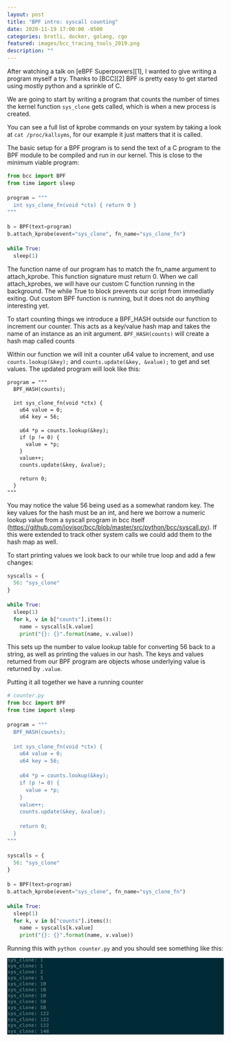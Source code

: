 ```yaml
---
layout: post
title: "BPF intro: syscall counting"
date: 2020-11-19 17:00:00 -0500
categories: brotli, docker, golang, cgo
featured: images/bcc_tracing_tools_2019.png
description: ""
---
```


After watching a talk on [eBPF Superpowers][1], I wanted to give writing a program myself a try. Thanks to [BCC][2] BPF is pretty easy to get started using mostly python and a sprinkle of C.

We are going to start by writing a program that counts the number of times the kernel function `sys_clone` gets called, which is when a new process is created.

You can see a full list of kprobe commands on your system by taking a look at `cat /proc/kallsyms`, for our example it just matters that it is called.

The basic setup for a BPF program is to send the text of a C program to the BPF module to be compiled and run in our kernel. This is close to the minimum viable program:

```python
from bcc import BPF
from time import sleep

program = """
  int sys_clone_fn(void *ctx) { return 0 }
"""

b = BPF(text=program)
b.attach_kprobe(event="sys_clone", fn_name="sys_clone_fn")

while True:
  sleep(1)
```

The function name of our program has to match the fn_name argument to attach_kprobe. This function signature must return 0. When we call attach_kprobes, we will have our custom C function running in the background. The while True to block prevents our script from immediatly exiting. Out custom BPF function is running, but it does not do anything interesting yet.

To start counting things we introduce a BPF_HASH outside our function to increment our counter. This acts as a key/value hash map and takes the name of an instance as an init argument. `BPF_HASH(counts)` will create a hash map called counts

Within our function we will init a counter u64 value to increment, and use `counts.lookup(&key);` and `counts.update(&key, &value);` to get and set values. The updated program will look like this:

```
program = """
  BPF_HASH(counts);

  int sys_clone_fn(void *ctx) {
    u64 value = 0;
    u64 key = 56;

    u64 *p = counts.lookup(&key);
    if (p != 0) {
      value = *p;
    }
    value++;
    counts.update(&key, &value);

    return 0;
  }
"""
```

You may notice the value 56 being used as a somewhat random key. The key values for the hash must be an int, and here we borrow a numeric lookup value from a syscall program in bcc itself (https://github.com/iovisor/bcc/blob/master/src/python/bcc/syscall.py). If this were extended to track other system calls we could add them to the hash map as well.

To start printing values we look back to our while true loop and add a few changes:

```python
syscalls = {
  56: "sys_clone"
}

while True:
  sleep(1)
  for k, v in b["counts"].items():
    name = syscalls[k.value]
    print("{}: {}".format(name, v.value))
```

This sets up the number to value lookup table for converting 56 back to a string, as well as printing the values in our hash. The keys and values returned from our BPF program are objects whose underlying value is returned by `.value`.

Putting it all together we have a running counter

```python
# counter.py
from bcc import BPF
from time import sleep

program = """
  BPF_HASH(counts);

  int sys_clone_fn(void *ctx) {
    u64 value = 0;
    u64 key = 56;

    u64 *p = counts.lookup(&key);
    if (p != 0) {
      value = *p;
    }
    value++;
    counts.update(&key, &value);

    return 0;
  }
"""

syscalls = {
  56: "sys_clone"
}

b = BPF(text=program)
b.attach_kprobe(event="sys_clone", fn_name="sys_clone_fn")

while True:
  sleep(1)
  for k, v in b["counts"].items():
    name = syscalls[k.value]
    print("{}: {}".format(name, v.value))
```

Running this with `python counter.py` and you should see something like this:

![syscall clone counter](images/syscall_clone_count.png)

[bpf_superpowers]: https://www.youtube.com/watch?v=bj3qdEDbCD4
[bcc]: https://github.com/iovisor/bcc

